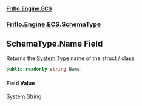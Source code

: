 #### [Friflo.Engine.ECS](index.md#'index')
### [Friflo.Engine.ECS](Friflo.Engine.ECS.md#'Friflo.Engine.ECS').[SchemaType](SchemaType.md#'Friflo.Engine.ECS.SchemaType')

## SchemaType.Name Field

Returns the [System.Type](https://docs.microsoft.com/en-us/dotnet/api/System.Type#'System.Type') name of the struct / class.

```csharp
public readonly string Name;
```

#### Field Value
[System.String](https://docs.microsoft.com/en-us/dotnet/api/System.String#'System.String')